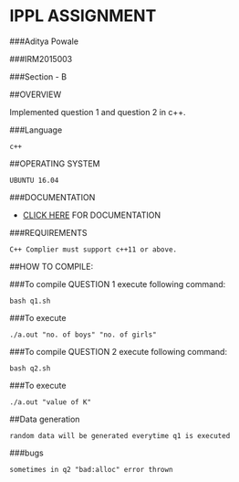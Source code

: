# IPPL ASSIGNMENT

###Aditya Powale

###IRM2015003

###Section - B

##OVERVIEW

Implemented question 1 and question 2 in c++.

###Language
```
c++
```
##OPERATING SYSTEM
```
UBUNTU 16.04
```

###DOCUMENTATION
* [CLICK HERE](https://github.com/PPL-IIITA/ppl-assignment-adityapowale.git) FOR DOCUMENTATION

###REQUIREMENTS
```
C++ Complier must support c++11 or above.
```
##HOW TO COMPILE:

###To compile QUESTION 1 execute following command:

```
bash q1.sh
```
###To execute 
```
./a.out "no. of boys" "no. of girls"
```

###To compile QUESTION 2 execute following command:

```
bash q2.sh
```
###To execute
```
./a.out "value of K"
```
##Data generation 
```
random data will be generated everytime q1 is executed
```

###bugs
```
sometimes in q2 "bad:alloc" error thrown
```
